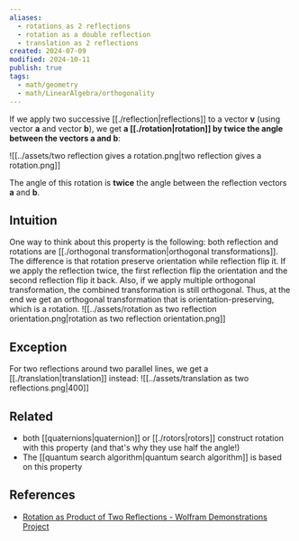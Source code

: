 ```yaml
---
aliases:
  - rotations as 2 reflections
  - rotation as a double reflection
  - translation as 2 reflections
created: 2024-07-09
modified: 2024-10-11
publish: true
tags:
  - math/geometry
  - math/LinearAlgebra/orthogonality
---
```

If we apply two successive [[./reflection|reflections]] to a vector $\mathbf{v}$ (using vector $\mathbf{a}$ and vector $\mathbf{b}$), we get **a [[./rotation|rotation]] by twice the angle between the vectors $\mathbf{a}$ and $\mathbf{b}$**:

![[../assets/two reflection gives a rotation.png|two reflection gives a rotation.png]]

The angle of this rotation is **twice** the angle between the reflection vectors $\mathbf{a}$ and $\mathbf{b}$.

## Intuition
One way to think about this property is the following: both reflection and rotations are [[./orthogonal transformation|orthogonal transformations]]. The difference is that rotation preserve orientation while reflection flip it. If we apply the reflection twice, the first reflection flip the orientation and the second reflection flip it back. Also, if we apply multiple orthogonal transformation, the combined transformation is still orthogonal. Thus, at the end we get an orthogonal transformation that is orientation-preserving, which is a rotation.
![[../assets/rotation as two reflection orientation.png|rotation as two reflection orientation.png]]

## Exception
For two reflections around two parallel lines, we get a [[./translation|translation]] instead:
![[../assets/translation as two reflections.png|400]]

## Related
- both [[quaternions|quaternion]] or [[./rotors|rotors]] construct rotation with this property (and that's why they use half the angle!)
- The [[quantum search algorithm|quantum search algorithm]] is based on this property

## References
- [Rotation as Product of Two Reflections - Wolfram Demonstrations Project](https://demonstrations.wolfram.com/RotationAsProductOfTwoReflections/)